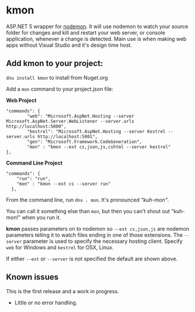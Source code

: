 kmon
==========

ASP.NET 5 wrapper for [nodemon](https://github.com/remy/nodemon). It will use nodemon to watch your source folder for changes and kill and restart your
web server, or console application, whenever a change is detected. Main use is when making web apps without Visual Studio and it's design time host. 

## Add kmon to your project: 

`dnu install kmon` to install from Nuget.org

Add a `mon` command to your project.json file: 

**Web Project**
```
"commands": {
        "web": "Microsoft.AspNet.Hosting --server Microsoft.AspNet.Server.WebListener --server.urls http://localhost:5000",
        "kestrel": "Microsoft.AspNet.Hosting --server Kestrel --server.urls http://localhost:5001",
        "gen": "Microsoft.Framework.CodeGeneration",
        "mon" : "kmon --ext cs,json,js,cshtml --server kestrel"
},
```

**Command Line Project**
```
"commands": {
    "run": "run",
    "mon" : "kmon --ext cs --server run"
  },
```

From the command line, run `dnx . mon`. It's pronounced *"kuh-mon"*. 

You can call it something else than `mon`, but then you can't shout out "kuh-mon!" when you run it. 

**kmon** passes parameters on to nodemon so `--ext cs,json,js` are nodemon parameters telling it to watch files ending in 
one of those extensions. The `--server` parameter is used to specify the necessary hosting client.  Specify `web` for Windows and `kestrel` for OSX, Linux.

If either `--ext` or `--server` is not specified the default are shown above.

## Known issues
This is the first release and a work in progress. 
* Little or no error handling. 
